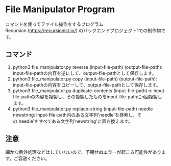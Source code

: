 # File Manipulator Program
コマンドを使ってファイル操作をするプログラム<br>
Recursion (https://recursionist.io/) のバックエンドプロジェクト1での制作物です。
## コマンド
1. python3 file_manipulator.py reverse (input-file-path) (output-file-path): input-file-pathの内容を逆にして、output-file-pathとして保存します。
2. python3 file_manipulator.py copy (input-file-path) (output-file-path): input-file-pathの内容をコピーして、output-file-pathとして保存します。
3. python3 file_manipulator.py duplicate-contents (input-file-path) n: input-file-pathの内容を複製し、その複製したものをinput-file-pathにn回複製します。
4. python3 file_manipulator.py replace-string (input-file-path) needle newstring: input-file-path内のある文字列'needle'を検索し、その'needle'をすべてある文字列'newstring'に置き換えます。
## 注意
細かな例外処理などはしていないので、予期せぬエラーが起こる可能性があります。ご容赦ください。
